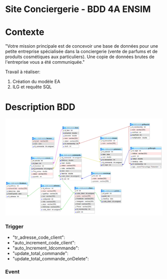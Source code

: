 # Site Conciergerie - BDD 4A ENSIM

<h1>Contexte</h1>

"Votre mission principale est de concevoir une base de données pour une petite entreprise spécialisée dans la conciergerie (vente de parfums et de produits cosmétiques aux particuliers).
Une copie de données brutes de l'entreprise vous a été communiquée."

Travail à réaliser:
<ol>
<li>Création du modèle EA</li>
<li>ILG et requête SQL</li>
</ol>

<h1>Description BDD</h1>
<img src="img/BDD.png"/>

<h3>Trigger</h3>

<ul>
<li>"tr_adresse_code_client":


</li>
<li>"auto_increment_code_client":


</li>
<li>"auto_Increment_Idcommande":


</li>
<li>"update_total_commande":


</li>
<li>"update_total_commande_onDelete":


</li>
</ul>


<h3>Event</h3>

